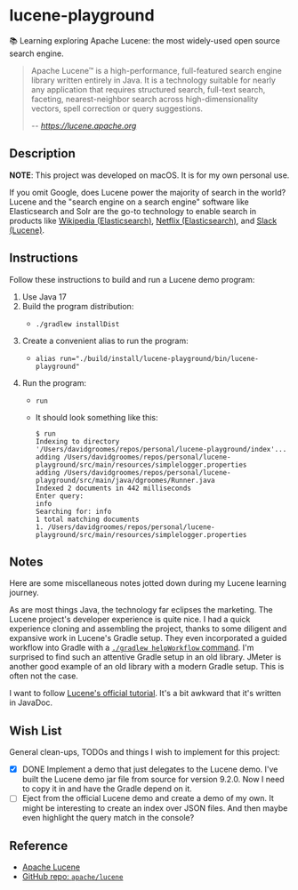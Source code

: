 # lucene-playground

📚 Learning exploring Apache Lucene: the most widely-used open source search engine.

> Apache Lucene™ is a high-performance, full-featured search engine library written entirely in Java. It is a technology
> suitable for nearly any application that requires structured search, full-text search, faceting, nearest-neighbor
> search across high-dimensionality vectors, spell correction or query suggestions.
>
> -- <cite>https://lucene.apache.org</cite>


## Description

**NOTE**: This project was developed on macOS. It is for my own personal use.

If you omit Google, does Lucene power the majority of search in the world? Lucene and the "search engine on a search engine"
software like Elasticsearch and Solr are the go-to technology to enable search in products like [Wikipedia (Elasticsearch)](https://en.wikipedia.org/wiki/Elastic_NV), [Netflix (Elasticsearch)](https://netflixtechblog.com/how-netflix-content-engineering-makes-a-federated-graph-searchable-5c0c1c7d7eaf), and [Slack (Lucene)](https://slack.engineering/search-at-slack/).


## Instructions

Follow these instructions to build and run a Lucene demo program:

1. Use Java 17
2. Build the program distribution:
   * ```shell
     ./gradlew installDist
     ```
3. Create a convenient alias to run the program:
   * ```shell
     alias run="./build/install/lucene-playground/bin/lucene-playground"
     ```
4. Run the program:
   * ```shell
     run
     ```
   * It should look something like this:
     ```text
     $ run
     Indexing to directory '/Users/davidgroomes/repos/personal/lucene-playground/index'...
     adding /Users/davidgroomes/repos/personal/lucene-playground/src/main/resources/simplelogger.properties
     adding /Users/davidgroomes/repos/personal/lucene-playground/src/main/java/dgroomes/Runner.java
     Indexed 2 documents in 442 milliseconds
     Enter query:
     info
     Searching for: info
     1 total matching documents
     1. /Users/davidgroomes/repos/personal/lucene-playground/src/main/resources/simplelogger.properties
     ```

## Notes

Here are some miscellaneous notes jotted down during my Lucene learning journey.

As are most things Java, the technology far eclipses the marketing. The Lucene project's developer experience is quite
nice. I had a quick experience cloning and assembling the project, thanks to some diligent and expansive work in Lucene's
Gradle setup. They even incorporated a guided workflow into Gradle with a [`./gradlew helpWorkflow` command](https://github.com/apache/lucene/blob/9b185b99c429290c80bac5be0bcc2398f58b58db/CONTRIBUTING.md).
I'm surprised to find such an attentive Gradle setup in an old library. JMeter is another good example of an old library
with a modern Gradle setup. This is often not the case.

I want to follow [Lucene's official tutorial](https://lucene.apache.org/core/9_2_0/demo/index.html). It's a bit awkward
that it's written in JavaDoc.


## Wish List

General clean-ups, TODOs and things I wish to implement for this project:

* [x] DONE Implement a demo that just delegates to the Lucene demo. I've built the Lucene demo jar file from source for
      version 9.2.0. Now I need to copy it in and have the Gradle depend on it.
* [ ] Eject from the official Lucene demo and create a demo of my own. It might be interesting to create an index over
      JSON files. And then maybe even highlight the query match in the console?

## Reference

* [Apache Lucene](https://lucene.apache.org)
* [GitHub repo: `apache/lucene`](https://github.com/apache/lucene)
